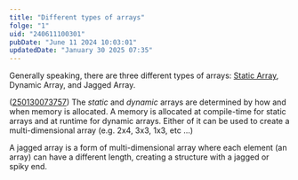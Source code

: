 ```yaml
---
title: "Different types of arrays"
folge: "1"
uid: "240611100301"
pubDate: "June 11 2024 10:03:01"
updatedDate: "January 30 2025 07:35"
---
```


Generally speaking, there are three different types of arrays: [Static Array](/note/240611103553), Dynamic Array, and Jagged Array.

([250130073757](/note/250130073757)) The _static_ and _dynamic_ arrays are determined by how and when memory is allocated. A memory is allocated at compile-time for static arrays and at runtime for dynamic arrays. Either of it can be used to create a multi-dimensional array (e.g. 2x4, 3x3, 1x3, etc ...)

A jagged array is a form of multi-dimensional array where each element (an array) can have a different length, creating a structure with a jagged or spiky end.
